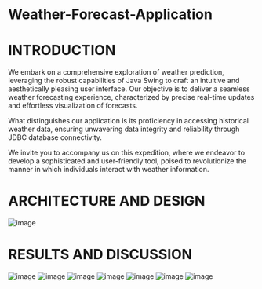 # Weather-Forecast-Application
# INTRODUCTION
We embark on a comprehensive exploration of weather prediction, leveraging the robust 
capabilities of Java Swing to craft an intuitive and aesthetically pleasing user interface.
Our objective is to deliver a seamless weather forecasting experience, characterized by precise 
real-time updates and effortless visualization of forecasts. 

What distinguishes our application is its proficiency in accessing historical weather data, 
ensuring unwavering data integrity and reliability through JDBC database connectivity. 

We invite you to accompany us on this expedition, where we endeavor to develop a 
sophisticated and user-friendly tool, poised to revolutionize the manner in which individuals 
interact with weather information.

# ARCHITECTURE AND DESIGN

![image](https://github.com/user-attachments/assets/96c2813f-4cf2-4462-af48-51ad51681485)

# RESULTS AND DISCUSSION

![image](https://github.com/user-attachments/assets/36a5a5c9-a4fe-40a3-af9f-aa31e963019d)
![image](https://github.com/user-attachments/assets/e96049b5-201e-462a-9be4-2c585e685cff)
![image](https://github.com/user-attachments/assets/ffe7ca4e-a759-40d0-a43a-7639d8aefd1a)
![image](https://github.com/user-attachments/assets/e44de5f2-d2d8-4a28-9820-01259658b9f5)
![image](https://github.com/user-attachments/assets/f3d3a5ea-c08d-46ac-bc9b-47d2eb89ef36)
![image](https://github.com/user-attachments/assets/482448f4-0834-4027-9125-5629012fc7ea)
![image](https://github.com/user-attachments/assets/b91fdfc2-d3b4-487e-ae7e-8240525f3edb)






